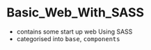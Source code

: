 # Basic_Web_With_SASS
- contains some start up web Using SASS
- categorised into <kbd>base</kbd>, <kbd>components</kbd>
